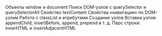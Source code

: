 Объекты window и document
Поиск DOM-узлов с querySelector и querySelectorAll
Свойство textContent
Свойства «навигации» по DOM-узлам
Работа с classList и атрибутами
Создание узлов
Вставка узлов: appendChild, insertBefore, append, prepend и т. д.
Парс строки: innerHTML и insertAdjacentHTML